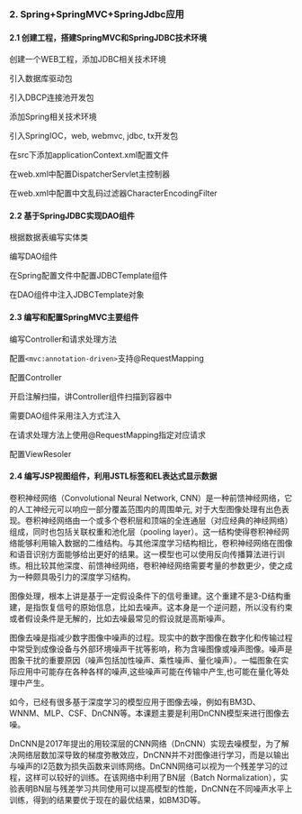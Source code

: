 ### 2. Spring+SpringMVC+SpringJdbc应用

#### 2.1 创建工程，搭建SpringMVC和SpringJDBC技术环境

创建一个WEB工程，添加JDBC相关技术环境

引入数据库驱动包

引入DBCP连接池开发包

添加Spring相关技术环境

引入SpringIOC，web, webmvc, jdbc, tx开发包

在src下添加applicationContext.xml配置文件

在web.xml中配置DispatcherServlet主控制器

在web.xml中配置中文乱码过滤器CharacterEncodingFilter

#### 2.2 基于SpringJDBC实现DAO组件

根据数据表编写实体类

编写DAO组件

在Spring配置文件中配置JDBCTemplate组件

在DAO组件中注入JDBCTemplate对象

#### 2.3 编写和配置SpringMVC主要组件

编写Controller和请求处理方法

配置`<mvc:annotation-driven>`支持@RequestMapping

配置Controller

开启注解扫描，讲Controller组件扫描到容器中

需要DAO组件采用注入方式注入

在请求处理方法上使用@RequestMapping指定对应请求

配置ViewResoler

#### 2.4 编写JSP视图组件，利用JSTL标签和EL表达式显示数据







卷积神经网络（Convolutional Neural Network, CNN）是一种前馈神经网络，它的人工神经元可以响应一部分覆盖范围内的周围单元, 对于大型图像处理有出色表现。卷积神经网络由一个或多个卷积层和顶端的全连通层（对应经典的神经网络）组成，同时也包括关联权重和池化层（pooling layer）。这一结构使得卷积神经网络能够利用输入数据的二维结构。与其他深度学习结构相比，卷积神经网络在图像和语音识别方面能够给出更好的结果。这一模型也可以使用反向传播算法进行训练。相比较其他深度、前馈神经网络，卷积神经网络需要考量的参数更少，使之成为一种颇具吸引力的深度学习结构。

图像处理，根本上讲是基于一定假设条件下的信号重建。这个重建不是3-D结构重建，是指恢复信号的原始信息，比如去噪声。这本身是一个逆问题，所以没有约束或者假设条件是无解的，比如去噪最常见的假设就是高斯噪声。

图像去噪是指减少数字图像中噪声的过程。现实中的数字图像在数字化和传输过程中常受到成像设备与外部环境噪声干扰等影响，称为含噪图像或噪声图像。噪声是图象干扰的重要原因（噪声包括加性噪声、乘性噪声、量化噪声）。一幅图象在实际应用中可能存在各种各样的噪声,这些噪声可能在传输中产生,也可能在量化等处理中产生。

如今，已经有很多基于深度学习的模型应用于图像去噪，例如有BM3D、WNNM、MLP、CSF、DnCNN等。本课题主要是利用DnCNN模型来进行图像去噪。

DnCNN是2017年提出的用较深层的CNN网络（DnCNN）实现去噪模型，为了解决网络层数加深导致的梯度弥散效应，DnCNN并不对图像进行学习，而是以输出与噪声的l2范数为损失函数来训练网络。DnCNN网络可以视为一个残差学习的过程，这样可以较好的训练。在该网络中利用了BN层（Batch Normalization），实验表明BN层与残差学习共同使用可以提高模型的性能，DnCNN在不同噪声水平上训练，得到的结果要优于现在的最优结果，如BM3D等。



















































